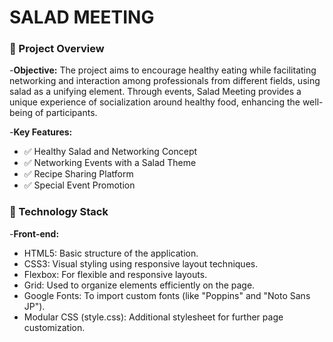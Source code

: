 # SALAD MEETING

### 📖 Project Overview

-**Objective:**
  The project aims to encourage healthy eating while facilitating networking and interaction among professionals from different fields, using salad as a unifying element.
  Through events, Salad Meeting provides a unique experience of socialization around healthy food, enhancing the well-being of participants.
  
  -**Key Features:**
  - ✅ Healthy Salad and Networking Concept
  - ✅ Networking Events with a Salad Theme
  - ✅ Recipe Sharing Platform
  - ✅ Special Event Promotion

### 📌 Technology Stack

  -**Front-end:** 
  - HTML5: Basic structure of the application.
  - CSS3: Visual styling using responsive layout techniques.
  - Flexbox: For flexible and responsive layouts.
  - Grid: Used to organize elements efficiently on the page.
  - Google Fonts: To import custom fonts (like "Poppins" and "Noto Sans JP").
  - Modular CSS (style.css): Additional stylesheet for further page customization.
